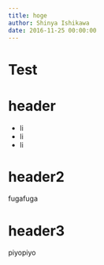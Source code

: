 ```yaml
---
title: hoge
author: Shinya Ishikawa
date: 2016-11-25 00:00:00
---
```



Test
===

# header

* li
* li
* li


# header2

fugafuga


# header3

piyopiyo

